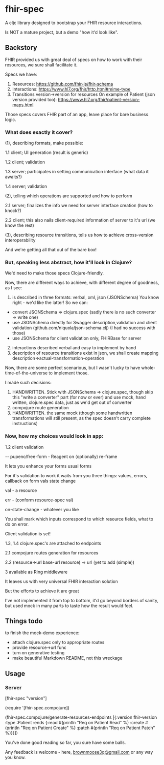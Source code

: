 # fhir-spec

A cljc library designed to bootstrap your FHIR resource interactions.

Is NOT a mature project, but a demo "how it'd look like".

## Backstory

FHIR provided us with great deal of specs on how to work with their resources, we sure shall facilitate it.

Specs we have:
1) Resources:    https://github.com/fhir-js/fhir-schema
2) Interactions: https://www.hl7.org/fhir/http.html#mime-type
3) Transitions version->version for resources
   On example of Patient (json version provided too): https://www.hl7.org/fhir/patient-version-maps.html
  
Those specs covers FHIR part of an app, leave place for bare business logic.

### What does exactly it cover?
(1), describing formats, make possible:

1.1 client; UI generation (result is generic)

1.2 client; validation

1.3 server; participates in setting communication interface (what data it awaits?)

1.4 server; validation

(2), telling which operations are supported and how to perform

2.1 server; finalizes the info we need for server interface creation (how to knock?)

2.2 client; this also nails client-required information of server to it's url (we know the rest)

(3), describing resource transitions, tells us how to achieve cross-version interoperability

And we're getting all that out of the bare box!



### But, speaking less abstract, how it'll look in Clojure?
We'd need to make those specs Clojure-friendly.

Now, there are different ways to achieve, with different degree of goodness, as I see:
1) is described in three formats: verbal, xml, json (JSONSchema)
You know right - we'd like the latter! So we can:
- convert JSONSchema => clojure.spec 
  (sadly there is no such converter => write one)
- use JSONSchema directly for Swagger description,validation and client validation (github.com/niquola/json-schema.clj)
  (I had no success with those)
- use JSONSchema for client validation only, FHIRBase for server 

2) interactions described verbal and easy to implement by hand
3) description of resource transitions exist in json, we shall create mapping description=>actual-transformation-operation


Now, there are some perfect scenarious, but I wasn't lucky to have whole-time-of-the-universe to implement those.

I made such decisions:
1) HANDWRITTEN. Stick with JSONSchema => clojure.spec, though skip this "write a converter" part (for now or ever) and use mock, hand written, clojure.spec data, just as we'd get out of converter
2) compojure route generation
3) HANDWRITTEN. the same mock (though some handwritten transformations will still present, as the spec doesn't carry complete instructions)

### Now, how my choices would look in app:
1.2 client validation

-- pupeno/free-form - Reagent on (optionally) re-frame

   It lets you enhance your forms usual forms

   For it's validation to work it waits from you three things: values, errors, callback on form vals state change

   val - a resource

   err - (conform resource-spec val)

   on-state-change - whatever you like

   You shall mark which inputs correspond to which resource fields, what to do on error.

   Client validation is set!


1.3, 1.4  clojure.spec's are attached to endpoints

2.1 compojure routes generation for resources

2.2 (resource->url base-url resource) => url  (yet to add (simple))

3 available as Ring middleware


It leaves us with very universal FHIR interaction solution

But the efforts to achieve it are great


I've not implemented it from top to bottom, it'd go beyond borders of sanity, but used mock in many parts to taste how the result would feel.


## Things todo

to finish the mock-demo experience:
- attach clojure.spec only to appropriate routes
- provide resource->url func
- turn on generative testing
- make beautiful Markdown README, not this wreckage


## Usage

### Server

[fhir-spec "version"]

(require '[fhir-spec.compojure])

(fhir-spec.compojure/generate-resources-endpoints [{:version fhir-version
                                                    :type :Patient
                                                    :ends {:read   #(println "Req on Patient Read" %)
                                                           :create #(println "Req on Patient Create" %)
                                                           :patch  #(println "Req on Patient Patch" %)}}])



You've done good reading so far, you sure have some balls.

Any feedback is welcome - here, brownmoose3q@gmail.com or any way you know.
